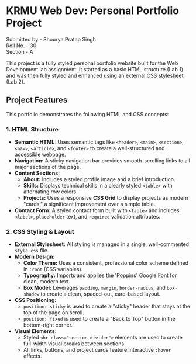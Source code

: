 # KRMU Web Dev: Personal Portfolio Project

Submitted by - Shourya Pratap Singh  
Roll No. - 30  
Section - A

This project is a fully styled personal portfolio website built for the Web Development lab assignment. It started as a basic HTML structure (Lab 1) and was then fully styled and enhanced using an external CSS stylesheet (Lab 2).

## Project Features

This portfolio demonstrates the following HTML and CSS concepts:

### 1. HTML Structure
* **Semantic HTML:** Uses semantic tags like `<header>`, `<main>`, `<section>`, `<nav>`, `<article>`, and `<footer>` to create a well-structured and accessible webpage.
* **Navigation:** A sticky navigation bar provides smooth-scrolling links to all major sections of the page.
* **Content Sections:**
    * **About:** Includes a styled profile image and a brief introduction.
    * **Skills:** Displays technical skills in a clearly styled `<table>` with alternating row colors.
    * **Projects:** Uses a responsive **CSS Grid** to display projects as modern "cards," a significant improvement over a simple table.
* **Contact Form:** A styled contact form built with `<table>` and includes `<label>`, `placeholder` text, and `required` validation attributes.

### 2. CSS Styling & Layout
* **External Stylesheet:** All styling is managed in a single, well-commented `style.css` file.
* **Modern Design:**
    * **Color Theme:** Uses a consistent, professional color scheme defined in `:root` (CSS variables).
    * **Typography:** Imports and applies the 'Poppins' Google Font for clean, modern text.
    * **Box Model:** Leverages `padding`, `margin`, `border-radius`, and `box-shadow` to create a clean, spaced-out, card-based layout.
* **CSS Positioning:**
    * `position: sticky` is used to create a "sticky" header that stays at the top of the page on scroll.
    * `position: fixed` is used to create a "Back to Top" button in the bottom-right corner.
* **Visual Elements:**
    * Styled `<hr class="section-divider">` elements are used to create full-width visual breaks between sections.
    * All links, buttons, and project cards feature interactive `:hover` effects.
